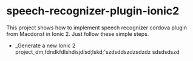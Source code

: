 # speech-recognizer-plugin-ionic2

This project shows how to implement speech recognizer cordova plugin from Macdonst in Ionic 2. Just follow these simple steps. 

* _Generate a new Ionic 2 project_dm,fdndkfdlshdisjdlsd;lskd;'szdsddszdzsdzdz
sdsdsdszd
